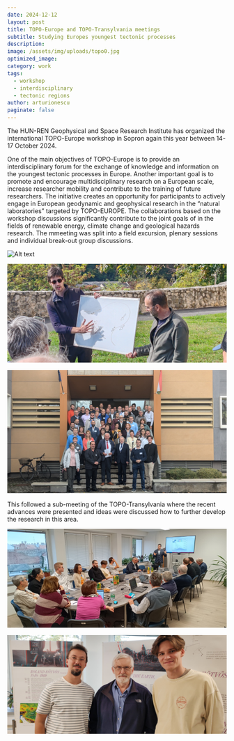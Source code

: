 ```yaml
---
date: 2024-12-12
layout: post
title: TOPO-Europe and TOPO-Transylvania meetings
subtitle: Studying Europes youngest tectonic processes
description: 
image: /assets/img/uploads/topo0.jpg
optimized_image:
category: work
tags:
  - workshop
  - interdisciplinary
  - tectonic regions
author: arturionescu
paginate: false
---
```


The HUN-REN Geophysical and Space Research Institute has organized the international TOPO-Europe workshop in Sopron again this year between 14-17 October 2024.

One of the main objectives of TOPO-Europe is to provide an interdisciplinary forum for the exchange of knowledge and information on the youngest tectonic processes in Europe. Another important goal is to promote and encourage multidisciplinary research on a European scale, increase researcher mobility and contribute to the training of future researchers. The initiative creates an opportunity for participants to actively engage in European geodynamic and geophysical research in the “natural laboratories” targeted by TOPO-EUROPE. The collaborations based on the workshop discussions significantly contribute to the joint goals of in the fields of renewable energy, climate change and geological hazards research. The mmeeting was split into a field excursion, plenary sessions and individual break-out group discussions. 

![Alt text](/assets/img/uploads/topo1.jpg "Fiel;d excursion")

![Alt text](/assets/img/uploads/topo2.jpg "A bit of geodynamics...")

![Alt text](/assets/img/uploads/topo3.jpg "Group picturer")

This followed a sub-meeting of the TOPO-Transylvania where the recent advances were presented and ideas were discussed how to further develop the research in this area. 

![Alt text](/assets/img/uploads/topo4.jpg "Topo-Transylvania meeting")

![Alt text](/assets/img/uploads/topo5.jpg "New Friends")